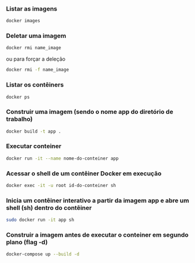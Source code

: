 ### Listar as imagens

```bash
docker images
```

### Deletar uma imagem

```bash
docker rmi name_image
```

ou para forçar a deleção

```bash
docker rmi -f name_image
```

### Listar os contêiners

```bash
docker ps
```

### Construir uma imagem (sendo o nome app do diretório de trabalho)

```bash
docker build -t app .
```

### Executar conteiner

```bash
docker run -it --name nome-do-conteiner app
```

### Acessar o shell de um contêiner Docker em execução

```bash
docker exec -it -u root id-do-conteiner sh
```

### Inicia um contêiner interativo a partir da imagem app e abre um shell (sh) dentro do contêiner

```bash
sudo docker run -it app sh
```
### Construir a imagem antes de executar o conteiner em segundo plano (flag -d)
```bash
docker-compose up --build -d
```
